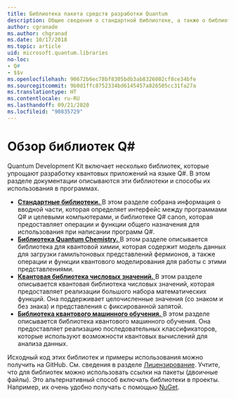 ```yaml
---
title: Библиотека пакета средств разработки Quantum
description: Общие сведения о стандартной библиотеке, а также о библиотеках химии и числовых значений в составе Microsoft Quantum Development Kit.
author: cgranade
ms.author: chgranad
ms.date: 10/17/2018
ms.topic: article
uid: microsoft.quantum.libraries
no-loc:
- Q#
- $$v
ms.openlocfilehash: 90672b6ec78bf8305bdb3ab8326002cf8ce34bfe
ms.sourcegitcommit: 9b0d1ffc8752334bd6145457a826505cc31fa27a
ms.translationtype: HT
ms.contentlocale: ru-RU
ms.lasthandoff: 09/21/2020
ms.locfileid: "90835729"
---
```

# <a name="overview-of-no-locq-libraries"></a>Обзор библиотек Q#
Quantum Development Kit включает несколько библиотек, которые упрощают разработку квантовых приложений на языке Q#.
В этом разделе документации описываются эти библиотеки и способы их использования в программах.

- [**Стандартные библиотеки.** ](xref:microsoft.quantum.libraries.standard.intro) В этом разделе собрана информация о вводной части, которая определяет интерфейс между программами Q# и целевыми компьютерами, и библиотеке Q# canon, которая предоставляет операции и функции общего назначения для использования при написании программ Q#.
- [**Библиотека Quantum Chemistry.** ](xref:microsoft.quantum.chemistry.concepts.intro) В этом разделе описывается библиотека для квантовой химии, которая содержит модель данных для загрузки гамильтоновых представлений фермионов, а также операции и функции квантового моделирования для работы с этими представлениями.
- [**Квантовая библиотека числовых значений.** ](xref:microsoft.quantum.numerics.intro) В этом разделе описывается квантовая библиотека числовых значений, которая предоставляет реализации большого набора математических функций. Она поддерживает целочисленные значения (со знаком и без знака) и представления с фиксированной запятой.
- [**Библиотека квантового машинного обучения.** ](xref:microsoft.quantum.machine-learning.concepts.intro) В этом разделе описывается библиотека квантового машинного обучения. Она предоставляет реализацию последовательных классификаторов, которые используют возможности квантовых вычислений для анализа данных.

Исходный код этих библиотек и примеры использования можно получить на GitHub.
См. сведения в разделе [Лицензирование](xref:microsoft.quantum.libraries.licensing). Учтите, что для библиотек можно использовать ссылки на пакеты (двоичные файлы). Это альтернативный способ включать библиотеки в проекты.
Например, их очень удобно получать с помощью [NuGet](https://nuget.org).
